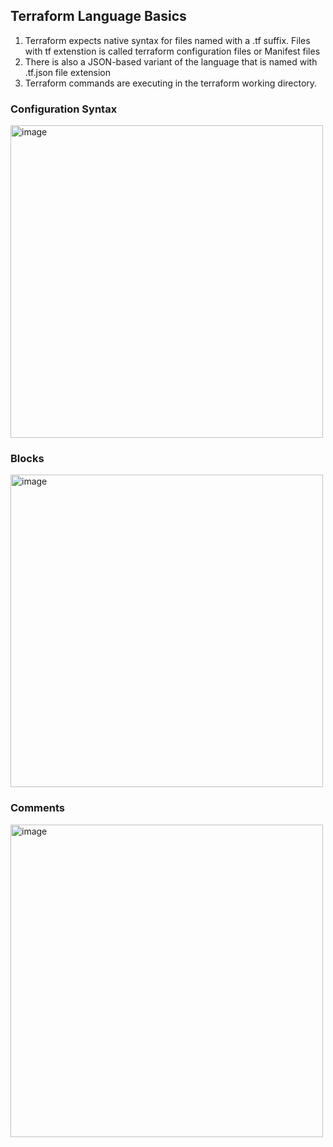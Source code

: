 ## Terraform Language Basics
1. Terraform expects native syntax for files named with a .tf suffix. Files with tf extenstion is called terraform configuration files or Manifest files
2. There is also a JSON-based variant of the language that is named with .tf.json file extension
3. Terraform commands are executing in the terraform working directory.

### Configuration Syntax
<img width="500" alt="image" src="https://user-images.githubusercontent.com/84008107/142708858-5ec03c90-7e70-4d33-91a6-67ad7d40c274.png">

### Blocks
<img width="500" alt="image" src="https://user-images.githubusercontent.com/84008107/142708882-7a00ddff-cd27-44e2-85b1-a8ba7e617e2a.png">

### Comments

<img width="500" alt="image" src="https://user-images.githubusercontent.com/84008107/142708913-d2bfcb83-7b74-4abe-850f-0c45f81035e7.png">
